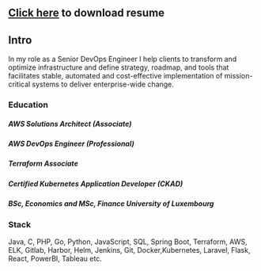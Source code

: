 ## [Click here](https://github.com/alik116/resume/raw/master/Resume.pdf) to download resume

## Intro

In my role as a Senior DevOps Engineer I help clients to transform and optimize infrastructure and define strategy, roadmap, and tools that facilitates stable, automated and cost-effective implementation of mission-critical systems to deliver enterprise-wide change.

### Education

##### AWS Solutions Architect (Associate)
##### AWS DevOps Engineer (Professional) 
##### Terraform Associate
##### Certified Kubernetes Application Developer (CKAD)
##### BSc, Economics and MSc, Finance University of Luxembourg

### Stack

Java, C, PHP, Go, Python, JavaScript, SQL, Spring Boot, Terraform, AWS, ELK, Gitlab, Harbor, Helm, Jenkins, Git, Docker,Kubernetes, Laravel, Flask, React, PowerBI, Tableau etc.
